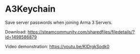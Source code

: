 # A3Keychain
Save server passwords when joining Arma 3 Servers.

Download:
https://steamcommunity.com/sharedfiles/filedetails/?id=1498586879

Video demonstration:
https://youtu.be/KIDrgkSodk0